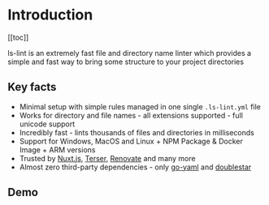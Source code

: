# Introduction

[[toc]]

ls-lint is an extremely fast file and directory name linter which provides a simple and fast way to bring some structure to your project directories

## Key facts

- Minimal setup with simple rules managed in one single `.ls-lint.yml` file
- Works for directory and file names - all extensions supported - full unicode support
- Incredibly fast - lints thousands of files and directories in milliseconds
- Support for Windows, MacOS and Linux + NPM Package & Docker Image + ARM versions
- Trusted by [Nuxt.js](https://github.com/nuxt/nuxt.js/blob/dev/.ls-lint.yml), [Terser](https://github.com/terser/terser/blob/master/.ls-lint.yml), [Renovate](https://github.com/renovatebot/renovate/blob/main/.ls-lint.yml) and many more
- Almost zero third-party dependencies - only [go-yaml](https://github.com/go-yaml/yaml) and [doublestar](https://github.com/bmatcuk/doublestar)

## Demo

<DemoTermynal/>